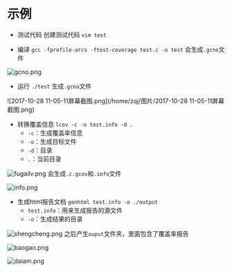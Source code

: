 # 示例
- 测试代码
创建测试代码 `vim test`

- 编译
`gcc -fprofile-arcs -ftest-coverage test.c -o test`
会生成`.gcno`文件

![gcno.png](/home/zqj/图片/gcno.png)

- 运行
`./test`
生成`.gcna`文件

![2017-10-28 11-05-11屏幕截图.png](/home/zqj/图片/2017-10-28 11-05-11屏幕截图.png)

- 转换覆盖信息
`lcov -c -o test.info -d .`
	- `-c`：生成覆盖率信息
	- `-o`：生成目标文件
	- `-d`：目录
	- `.`：当前目录


![fugailv.png](/home/zqj/图片/fugailv.png)
会生成`.c.gcov`和`.info`文件

![info.png](/home/zqj/图片/info.png)

- 生成html报告文档
`genhtml test.info -o ./output`
	- `test.info`：用来生成报告的源文件
	- `-o`：生成结果的目录

![shengcheng.png](/home/zqj/图片/shengcheng.png)
之后产生`ouput`文件夹，里面包含了覆盖率报告

![baogao.png](/home/zqj/图片/baogao.png)

![daiam.png](/home/zqj/图片/daiam.png)
